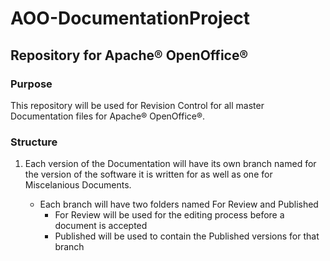 # AOO-DocumentationProject

## Repository for Apache® OpenOffice®

### Purpose

This repository will be used for Revision Control for all master Documentation files for Apache® OpenOffice®.

### Structure

1. Each version of the Documentation will have its own branch named for the version of the software it is written for as well as one for Miscelanious Documents.
    
   - Each branch will have two folders named For Review and Published
     -  For Review will be used for the editing process before a document is accepted
	 -  Published will be used to contain the Published versions for that branch